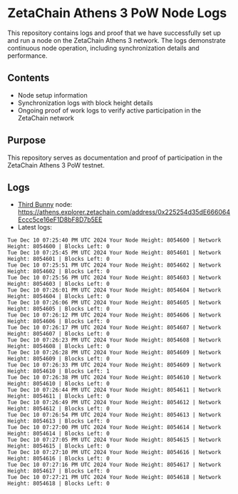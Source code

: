 # ZetaChain Athens 3 PoW Node Logs
This repository contains logs and proof that we have successfully set up and run a node on the ZetaChain Athens 3 network. The logs demonstrate continuous node operation, including synchronization details and performance.

## Contents
- Node setup information
- Synchronization logs with block height details
- Ongoing proof of work logs to verify active participation in the ZetaChain network

## Purpose
This repository serves as documentation and proof of participation in the ZetaChain Athens 3 PoW testnet.

## Logs

- [Third Bunny](https://thirdbunny.xyz/) node: https://athens.explorer.zetachain.com/address/0x225254d35dE666064Eccc5ce16eF1D8bF8D7b5EE
- Latest logs:
```
Tue Dec 10 07:25:40 PM UTC 2024 Your Node Height: 8054600 | Network Height: 8054600 | Blocks Left: 0
Tue Dec 10 07:25:45 PM UTC 2024 Your Node Height: 8054601 | Network Height: 8054601 | Blocks Left: 0
Tue Dec 10 07:25:51 PM UTC 2024 Your Node Height: 8054602 | Network Height: 8054602 | Blocks Left: 0
Tue Dec 10 07:25:56 PM UTC 2024 Your Node Height: 8054603 | Network Height: 8054603 | Blocks Left: 0
Tue Dec 10 07:26:01 PM UTC 2024 Your Node Height: 8054604 | Network Height: 8054604 | Blocks Left: 0
Tue Dec 10 07:26:06 PM UTC 2024 Your Node Height: 8054605 | Network Height: 8054605 | Blocks Left: 0
Tue Dec 10 07:26:12 PM UTC 2024 Your Node Height: 8054606 | Network Height: 8054606 | Blocks Left: 0
Tue Dec 10 07:26:17 PM UTC 2024 Your Node Height: 8054607 | Network Height: 8054607 | Blocks Left: 0
Tue Dec 10 07:26:23 PM UTC 2024 Your Node Height: 8054608 | Network Height: 8054608 | Blocks Left: 0
Tue Dec 10 07:26:28 PM UTC 2024 Your Node Height: 8054609 | Network Height: 8054609 | Blocks Left: 0
Tue Dec 10 07:26:33 PM UTC 2024 Your Node Height: 8054609 | Network Height: 8054610 | Blocks Left: 1
Tue Dec 10 07:26:38 PM UTC 2024 Your Node Height: 8054610 | Network Height: 8054610 | Blocks Left: 0
Tue Dec 10 07:26:44 PM UTC 2024 Your Node Height: 8054611 | Network Height: 8054611 | Blocks Left: 0
Tue Dec 10 07:26:49 PM UTC 2024 Your Node Height: 8054612 | Network Height: 8054612 | Blocks Left: 0
Tue Dec 10 07:26:54 PM UTC 2024 Your Node Height: 8054613 | Network Height: 8054613 | Blocks Left: 0
Tue Dec 10 07:27:00 PM UTC 2024 Your Node Height: 8054614 | Network Height: 8054614 | Blocks Left: 0
Tue Dec 10 07:27:05 PM UTC 2024 Your Node Height: 8054615 | Network Height: 8054615 | Blocks Left: 0
Tue Dec 10 07:27:10 PM UTC 2024 Your Node Height: 8054616 | Network Height: 8054616 | Blocks Left: 0
Tue Dec 10 07:27:16 PM UTC 2024 Your Node Height: 8054617 | Network Height: 8054617 | Blocks Left: 0
Tue Dec 10 07:27:21 PM UTC 2024 Your Node Height: 8054618 | Network Height: 8054618 | Blocks Left: 0
```
